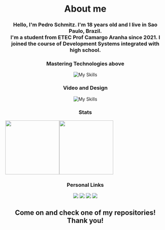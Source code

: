 <div align="center">
  
  # About me 
  <h3>Hello, I'm Pedro Schmitz. I'm 18 years old and I live in Sao Paulo, Brazil.
  <br>
  I'm a student from ETEC Prof Camargo Aranha since 2021. I joined the course of Development Systems integrated with high school.</h3>
  
  ### Mastering Technologies above
  ![My Skills](https://skillicons.dev/icons?i=angular,react,django,ts,mongodb,express,nextjs,postman,prisma,sass)

  ### Video and Design
  ![My Skills](https://skillicons.dev/icons?i=premiere,photoshop,illustrator,figma)

  ### Stats

  <div style="display: flex; align-items: center;" align="center">
    
   <img height="170em"  src="https://github-readme-stats.vercel.app/api?username=schmitz014&show_icons=true&theme=github_dark">
   <img height="170em" src="https://github-readme-stats.vercel.app/api/top-langs/?username=schmitz014&layout=compact&theme=github_dark">
  </div>

  <div style="display: inline">
  
  ### Personal Links
  <a href="https://www.discord.gg/BEjT3P6z"><img src="https://img.shields.io/badge/Discord-%235865F2.svg?style=for-the-badge&logo=discord&logoColor=white"/></a>
  <a href="https://www.instagram.com/livelikeschmitz"><img src="https://img.shields.io/badge/Instagram-E4405F?style=for-the-badge&logo=instagram&logoColor=white"></img></a>
  <a href="https://www.linkedin.com/in/pedro-schmitz-961b7822b/"><img src="https://img.shields.io/badge/LinkedIn-0077B5?style=for-the-badge&logo=linkedin&logoColor=white"></img></a>
  <a href="mailto:pedroschmitz0000@gmail.com"><img src="https://img.shields.io/badge/Gmail-D14836?style=for-the-badge&logo=gmail&logoColor=white">    </img></a>
  </div>

  <h2>Come on and check one of my repositories! Thank you!</h2>
</div>

